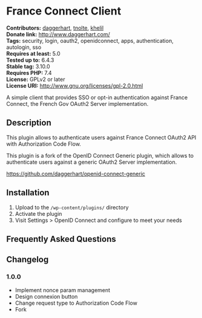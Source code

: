 # France Connect Client #
**Contributors:** [daggerhart](https://profiles.wordpress.org/daggerhart/), [tnolte](https://profiles.wordpress.org/tnolte/), [khelil](https://github.com/khelil)<br/>
**Donate link:** http://www.daggerhart.com/  
**Tags:** security, login, oauth2, openidconnect, apps, authentication, autologin, sso  
**Requires at least:** 5.0  
**Tested up to:** 6.4.3  
**Stable tag:** 3.10.0  
**Requires PHP:** 7.4  
**License:** GPLv2 or later  
**License URI:** http://www.gnu.org/licenses/gpl-2.0.html  

A simple client that provides SSO or opt-in authentication against France Connect, the French Gov OAuth2 Server implementation.

## Description ##

This plugin allows to authenticate users against France Connect OAuth2 API with Authorization Code Flow.

This plugin is a fork of the OpenID Connect Generic plugin, which allows to authenticate users against a generic OAuth2 Server implementation.

https://github.com/daggerhart/openid-connect-generic

## Installation ##

1. Upload to the `/wp-content/plugins/` directory
1. Activate the plugin
1. Visit Settings > OpenID Connect and configure to meet your needs

## Frequently Asked Questions ##

## Changelog ##

### 1.0.0 ###

* Implement nonce param management
* Design connexion button
* Change request type to Authorization Code Flow
* Fork